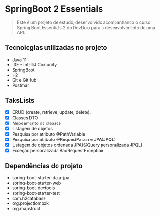 # SpringBoot 2 Essentials

> Este é um projeto de estudo, desenvolvido acompanhando o curso Spring Boot Essentials 2 do DevDojo para o desenvolvimento de uma API.

## Tecnologias utilizadas no projeto
* Java 11
* IDE - IntelliJ Comunity
* SpringBoot
* H2
* Git e GitHub
* Postman

## TaksLists
- [x] CRUD (create, retrieve, update, delete).
- [x] Classes DTO
- [x] Mapeamento de classes
- [x] Listagem de objetos
- [x] Pesquisa por atributo @PathVariable 
- [x] Pesquisa por atributo @RequestParam e JPA(JPQL)
- [x] Listagem de objetos ordenada JPA(@Query personalizada JPQL)
- [x] Exceção personalizada BadRequestException

## Dependências do projeto
* spring-boot-starter-data-jpa
* spring-boot-starter-web
* spring-boot-devtools
* spring-boot-starter-test
* com.h2database
* org.projectlombok
* org.mapstruct


